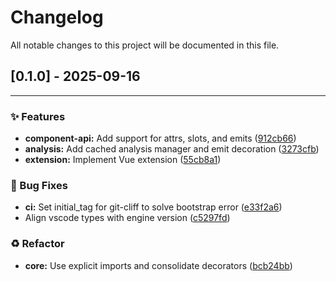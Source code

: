 # Changelog

All notable changes to this project will be documented in this file.
## [0.1.0] - 2025-09-16
---

### ✨ Features

- **component-api:** Add support for attrs, slots, and emits ([912cb66](https://github.com/vofronte/vue-glimpse/commit/912cb666e477ac6aa1f930f38a75080a23bada4e))
- **analysis:** Add cached analysis manager and emit decoration ([3273cfb](https://github.com/vofronte/vue-glimpse/commit/3273cfb9646b4065522c4793197d34e5ea089e9e))
- **extension:** Implement Vue extension ([55cb8a1](https://github.com/vofronte/vue-glimpse/commit/55cb8a10e77015206306f5f63e6a3db5729395cc))

### 🐛 Bug Fixes

- **ci:** Set initial_tag for git-cliff to solve bootstrap error ([e33f2a6](https://github.com/vofronte/vue-glimpse/commit/e33f2a69cc57caeb4706a0c7814c124a1c64ad17))
- Align vscode types with engine version ([c5297fd](https://github.com/vofronte/vue-glimpse/commit/c5297fdcbaa116acd0d9c38e96057043764e9826))

### ♻️ Refactor

- **core:** Use explicit imports and consolidate decorators ([bcb24bb](https://github.com/vofronte/vue-glimpse/commit/bcb24bb0d5f7a2de2c840c95f59f55d672f081b2))
<!-- generated by git-cliff -->
